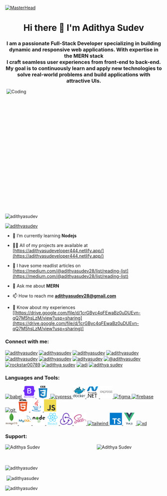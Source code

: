 [![MasterHead](https://user-images.githubusercontent.com/80781196/190216139-7697aa5a-c9a0-4bd6-80bf-3aca76a2e1c8.gif)](https://adithyasudeveloper444.netlify.app/)
<h1 align="center">Hi there 👋 I'm Adithya Sudev</h1>
<h3 align="center">
  I am a passionate Full-Stack Developer specializing in building dynamic and responsive web applications.
  With expertise in the MERN stack <br>
  I craft seamless user experiences from front-end to back-end.<br>
  My goal is to continuously learn and apply new technologies to solve real-world problems and build applications with attractive UIs.
</h3>

<img align="right" alt="Coding" width="500"  height="400"          
 src="https://camo.githubusercontent.com/7de37139d0b4c1ce40865e799b446c0e963a3dd8fb68d239707237c40604fa3d/68747470733a2f2f63646e2e6472696262626c652e636f6d2f75736572732f3733303730332f73637265656e73686f74732f363538313234332f6176656e746f2e676966">
<p align="left"> <img src="https://komarev.com/ghpvc/?username=adithyasudev&label=Profile%20views&color=0e75b6&style=flat" alt="adithyasudev" /> </p>

<p align="left"> <a href="https://twitter.com/adithyasudev" target="blank"><img src="https://img.shields.io/twitter/follow/adithyasudev?logo=twitter&style=for-the-badge" alt="adithyasudev" /></a> </p>

- 🌱 I’m currently learning **Nodejs**

- 👨‍💻 All of my projects are available at [https://adithyasudeveloper444.netlify.app/](https://adithyasudeveloper444.netlify.app/)

- 📝 I have some readlist articles on [https://medium.com/@adithyasudev28/list/reading-list](https://medium.com/@adithyasudev28/list/reading-list)

- 💬 Ask me about **MERN**

- 📫 How to reach me **adithyasudev28@gmail.com**

- 📄 Know about my experiences [[https://drive.google.com/file/d/1crGByc4qFEwaBz0uDUEvn-qQ7M5hsLzM/view?usp=sharing](https://drive.google.com/file/d/1crGByc4qFEwaBz0uDUEvn-qQ7M5hsLzM/view?usp=sharing)]

<h3 align="left">Connect with me:</h3>
<p align="left">
<a href="https://codepen.io/adithyasudev" target="blank"><img align="center" src="https://raw.githubusercontent.com/rahuldkjain/github-profile-readme-generator/master/src/images/icons/Social/codepen.svg" alt="adithyasudev" height="30" width="40" /></a>
<a href="https://dev.to/adithyasudev" target="blank"><img align="center" src="https://raw.githubusercontent.com/rahuldkjain/github-profile-readme-generator/master/src/images/icons/Social/devto.svg" alt="adithyasudev" height="30" width="40" /></a>
<a href="https://twitter.com/adithyasudev" target="blank"><img align="center" src="https://raw.githubusercontent.com/rahuldkjain/github-profile-readme-generator/master/src/images/icons/Social/twitter.svg" alt="adithyasudev" height="30" width="40" /></a>
<a href="https://www.linkedin.com/in/adithyadev/" target="blank"><img align="center" src="https://raw.githubusercontent.com/rahuldkjain/github-profile-readme-generator/master/src/images/icons/Social/linked-in-alt.svg" alt="adithyasudev" height="30" width="40" /></a>
<a href="https://stackoverflow.com/users/adithyasudev" target="blank"><img align="center" src="https://raw.githubusercontent.com/rahuldkjain/github-profile-readme-generator/master/src/images/icons/Social/stack-overflow.svg" alt="adithyasudev" height="30" width="40" /></a>
<a href="https://fb.com/adithyasudev" target="blank"><img align="center" src="https://raw.githubusercontent.com/rahuldkjain/github-profile-readme-generator/master/src/images/icons/Social/facebook.svg" alt="adithyasudev" height="30" width="40" /></a>
<a href="https://instagram.com/adityasudev" target="blank"><img align="center" src="https://raw.githubusercontent.com/rahuldkjain/github-profile-readme-generator/master/src/images/icons/Social/instagram.svg" alt="adityasudev" height="30" width="40" /></a>
<a href="https://medium.com/@adithyasudev" target="blank"><img align="center" src="https://raw.githubusercontent.com/rahuldkjain/github-profile-readme-generator/master/src/images/icons/Social/medium.svg" alt="@adithyasudev" height="30" width="40" /></a>
<a href="https://www.youtube.com/c/rockstar00789" target="blank"><img align="center" src="https://raw.githubusercontent.com/rahuldkjain/github-profile-readme-generator/master/src/images/icons/Social/youtube.svg" alt="rockstar00789" height="30" width="40" /></a>
<a href="https://www.hackerrank.com/adithya sudev" target="blank"><img align="center" src="https://raw.githubusercontent.com/rahuldkjain/github-profile-readme-generator/master/src/images/icons/Social/hackerrank.svg" alt="adithya sudev" height="30" width="40" /></a>
<a href="https://www.leetcode.com/adi" target="blank"><img align="center" src="https://raw.githubusercontent.com/rahuldkjain/github-profile-readme-generator/master/src/images/icons/Social/leet-code.svg" alt="adi" height="30" width="40" /></a>
<a href="https://auth.geeksforgeeks.org/user/adithya sudev" target="blank"><img align="center" src="https://raw.githubusercontent.com/rahuldkjain/github-profile-readme-generator/master/src/images/icons/Social/geeks-for-geeks.svg" alt="adithya sudev" height="30" width="40" /></a>
</p>

<h3 align="left">Languages and Tools:</h3>
<p align="left"> <a href="https://babeljs.io/" target="_blank" rel="noreferrer"> <img src="https://www.vectorlogo.zone/logos/babeljs/babeljs-icon.svg" alt="babel" width="40" height="40"/> </a> <a href="https://getbootstrap.com" target="_blank" rel="noreferrer"> <img src="https://raw.githubusercontent.com/devicons/devicon/master/icons/bootstrap/bootstrap-plain-wordmark.svg" alt="bootstrap" width="40" height="40"/> </a> <a href="https://www.w3schools.com/css/" target="_blank" rel="noreferrer"> <img src="https://raw.githubusercontent.com/devicons/devicon/master/icons/css3/css3-original-wordmark.svg" alt="css3" width="40" height="40"/> </a> <a href="https://www.cypress.io" target="_blank" rel="noreferrer"> <img src="https://raw.githubusercontent.com/simple-icons/simple-icons/6e46ec1fc23b60c8fd0d2f2ff46db82e16dbd75f/icons/cypress.svg" alt="cypress" width="40" height="40"/> </a> <a href="https://www.docker.com/" target="_blank" rel="noreferrer"> <img src="https://raw.githubusercontent.com/devicons/devicon/master/icons/docker/docker-original-wordmark.svg" alt="docker" width="40" height="40"/> </a> <a href="https://dotnet.microsoft.com/" target="_blank" rel="noreferrer"> <img src="https://raw.githubusercontent.com/devicons/devicon/master/icons/dot-net/dot-net-original-wordmark.svg" alt="dotnet" width="40" height="40"/> </a> <a href="https://expressjs.com" target="_blank" rel="noreferrer"> <img src="https://raw.githubusercontent.com/devicons/devicon/master/icons/express/express-original-wordmark.svg" alt="express" width="40" height="40"/> </a> <a href="https://www.figma.com/" target="_blank" rel="noreferrer"> <img src="https://www.vectorlogo.zone/logos/figma/figma-icon.svg" alt="figma" width="40" height="40"/> </a> <a href="https://firebase.google.com/" target="_blank" rel="noreferrer"> <img src="https://www.vectorlogo.zone/logos/firebase/firebase-icon.svg" alt="firebase" width="40" height="40"/> </a> <a href="https://git-scm.com/" target="_blank" rel="noreferrer"> <img src="https://www.vectorlogo.zone/logos/git-scm/git-scm-icon.svg" alt="git" width="40" height="40"/> </a> <a href="https://www.w3.org/html/" target="_blank" rel="noreferrer"> <img src="https://raw.githubusercontent.com/devicons/devicon/master/icons/html5/html5-original-wordmark.svg" alt="html5" width="40" height="40"/> </a> <a href="https://www.java.com" target="_blank" rel="noreferrer"> <img src="https://raw.githubusercontent.com/devicons/devicon/master/icons/java/java-original.svg" alt="java" width="40" height="40"/> </a> <a href="https://developer.mozilla.org/en-US/docs/Web/JavaScript" target="_blank" rel="noreferrer"> <img src="https://raw.githubusercontent.com/devicons/devicon/master/icons/javascript/javascript-original.svg" alt="javascript" width="40" height="40"/> </a> 
  <br>
  <a href="https://www.mongodb.com/" target="_blank" rel="noreferrer"> <img src="https://raw.githubusercontent.com/devicons/devicon/master/icons/mongodb/mongodb-original-wordmark.svg" alt="mongodb" width="40" height="40"/> </a> <a href="https://www.mysql.com/" target="_blank" rel="noreferrer"> <img src="https://raw.githubusercontent.com/devicons/devicon/master/icons/mysql/mysql-original-wordmark.svg" alt="mysql" width="40" height="40"/> </a> <a href="https://nodejs.org" target="_blank" rel="noreferrer"> <img src="https://raw.githubusercontent.com/devicons/devicon/master/icons/nodejs/nodejs-original-wordmark.svg" alt="nodejs" width="40" height="40"/> </a> <a href="https://reactjs.org/" target="_blank" rel="noreferrer"> <img src="https://raw.githubusercontent.com/devicons/devicon/master/icons/react/react-original-wordmark.svg" alt="react" width="40" height="40"/> </a> <a href="https://redux.js.org" target="_blank" rel="noreferrer"> <img src="https://raw.githubusercontent.com/devicons/devicon/master/icons/redux/redux-original.svg" alt="redux" width="40" height="40"/> </a> <a href="https://sass-lang.com" target="_blank" rel="noreferrer"> <img src="https://raw.githubusercontent.com/devicons/devicon/master/icons/sass/sass-original.svg" alt="sass" width="40" height="40"/> </a> <a href="https://tailwindcss.com/" target="_blank" rel="noreferrer"> <img src="https://www.vectorlogo.zone/logos/tailwindcss/tailwindcss-icon.svg" alt="tailwind" width="40" height="40"/> </a> <a href="https://www.typescriptlang.org/" target="_blank" rel="noreferrer"> <img src="https://raw.githubusercontent.com/devicons/devicon/master/icons/typescript/typescript-original.svg" alt="typescript" width="40" height="40"/> </a> <a href="https://vuejs.org/" target="_blank" rel="noreferrer"> <img src="https://raw.githubusercontent.com/devicons/devicon/master/icons/vuejs/vuejs-original-wordmark.svg" alt="vuejs" width="40" height="40"/> </a> <a href="https://www.adobe.com/products/xd.html" target="_blank" rel="noreferrer"> <img src="https://cdn.worldvectorlogo.com/logos/adobe-xd.svg" alt="xd" width="40" height="40"/> </a> </p>

<h3 align="left">Support:</h3>
<p><a href="https://www.buymeacoffee.com/Adithya Sudev"> <img align="left" src="https://cdn.buymeacoffee.com/buttons/v2/default-yellow.png" height="50" width="210" alt="Adithya Sudev" /></a> 
  <a href="https://ko-fi.com/Adithya Sudev"> <img align="right" src="https://cdn.ko-fi.com/cdn/kofi3.png?v=3" height="50" width="210" alt="Adithya Sudev" /></a></p><br><br>
<br>
<p><img align="center" src="https://github-readme-stats.vercel.app/api/top-langs?username=adithyasudev&show_icons=true&locale=en&layout=compact" alt="adithyasudev" /></p>

<p>&nbsp;<img align="center" src="https://github-readme-stats.vercel.app/api?username=adithyasudev&show_icons=true&locale=en" alt="adithyasudev" /></p>

<p><img align="center" src="https://github-readme-streak-stats.herokuapp.com/?user=adithyasudev&" alt="adithyasudev" /></p>

